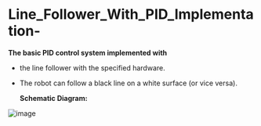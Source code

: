 # Line_Follower_With_PID_Implementation-

**The basic PID control system implemented with**

 * the  line follower with the specified hardware. 
 * The robot can follow  a black line on a white surface (or vice versa).

   **Schematic Diagram:**

![image](https://github.com/Khushitapariya/Line_Follower_With_PID_Implementation-/assets/172877063/12b8b707-deb6-4202-827c-b31d7df8b1e3)

